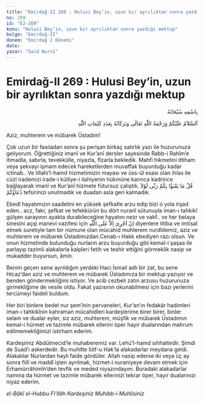 ```yaml
---
title: "Emirdağ-II 269 : Hulusi Bey’in, uzun bir ayrılıktan sonra yazdığı mektup"
no: 269
id: "E2-269"
konu: "Hulusi Bey’in, uzun bir ayrılıktan sonra yazdığı mektup"
bolge: "Emirdağ-II"
donem: "Emirdağ 2 Dönemi"
date: 
yazar: "Said Nursî"
---
```


# Emirdağ-II 269 : Hulusi Bey’in, uzun bir ayrılıktan sonra yazdığı mektup

<p class="arabic" dir="rtl" title="Meal: “Her türlü noksan sıfatlardan yüce olan Allah’ın adıyla.”">بِاسْمِهِ سُبْحَانَهُ</p>

<p class="arabic" dir="rtl" title="Meal: “Allah’ın kelimeleri adedince Allahu Teâlâ’nın selâmı, rahmeti ve bereketleri sizin üzerinize olsun.”">اَلسَّلاَمُ عَلَيْكُمْ وَرَحْمَةُ اللّٰهِ تَعَالٰى وَبَرَكَاتُهُ بِعَدَدِ كَلِمَاتِ اللّٰهِ</p>

Aziz, muhterem ve mübarek Üstadım!

Çok uzun bir fasıladan sonra şu perişan birkaç satırlık yazı ile huzurunuza geliyorum. Öğrettiğiniz imanî ve Kur’anî dersler sayesinde Rabb-i Rahîm’e itimadla, sabırla, tevekkülle, niyazla, fîzarla bekledik. Mahfi hikmetini ittiham veya şekvayı işmam edecek hareketlerden muvaffak buyurduğu kadar ictinab.. Ve lillahi’l-hamd hizmetimizin mayası ve üss-ül esası olan ihlas ile cüzî irademizi irade-i külliye-i ilahiyenin hükmüne karınca kadrince bağlayarak imanî ve Kur’anî hizmete fütursuz çalıştık. <span class="arabic" dir="rtl" title="Meal: “De ki: Duanız olmasa Rabbim size ne diye değer versin!” Furkan Sûresi, 25:77">قُلْ مَا يَعْبَؤُا بِكُمْ رَبِّى لَوْلاَ دُعَاؤُكُمْ</span> tefsirinizi unutmadık ve duadan asla geri kalmadık.

Ebedî hayatımızın saadetini en yüksek şefkatle arzu edip bizi o yola irşad eden.. acz, fakr, şefkat ve tefekkürün bu dört nuranî sütunuyla iman-ı tahkikî gülşen sarayının ayakta durabileceğine hayatını nezr ve vakf.. ve her belaya sinesini açıp manevi vazifesi için <span class="arabic" dir="rtl" title="Meal: “Benim mükafatımı vermek ancak Allah’a aittir.” Yunus Sûresi, 10:72; Hûd Sûresi, 11:29; Sebe’ Sûresi, 34:47">اِنْ اَجْرِىَ اِلاَّ عَلَى اللّٰهِ</span> diyenlere ittiba ve imtisal etmek suretiyle tam bir nümune olan mücahid muhterem nurdîdemiz, aziz ve muhterem ve mübarek Üstadımızdan Cenab-ı Hakk ebediyen razı olsun. Ve onun hizmetinde bulunduğu nurların arzu buyurduğu gibi kemal-i şaşaa ile parlayıp tazimli alakalarla kalpleri fetih ve teshir ettiğini görmeklik nasip ve mukadder buyursun, âmin.

Benim geçen sene ayrıldığım yerdeki Hacı İsmail adlı bir zat, bu sene Hicaz’dan aziz ve muhterem ve mübarek Üstadımıza bir mektup yazıyor ve benden göndermekliğimi istiyor. Ve acib cezbeli zatın arzusu huzurunuza girmekliğime de vesile oldu. Fakat yazısının okunabilmesi için bazı yerlerini tercümeyi faideli buldum.

Her biri binlere bedel nur şem’inin pervaneleri, Kur’an’ın fedakâr hadimleri iman-ı tahkikînin kahraman mücahidleri kardeşlerime birer birer, binler selam ve dualar eyler, siz aziz, muhterem, müşfik ve mübarek Üstadımın kemal-i hürmet ve tazimle mübarek ellerini öper hayır dualarından mahrum edilmemekliğimizi istirham ederim.

Kardeşimiz Abdülmecid’le muhaberemiz var. Lehü’l-hamd sıhhattedir. Şimdi de Suad’ı askerdedir. Bu muhitte lütf-u Hak’la alakadarlar meydana geldi. Alakalılar Nurlardan hayli faide gördüler. Allah nasip ederse iki veya üç ay sonra fiilî ve maddî işten ayrılmak, hizmet-i nuraniyeye devam etmek için Erhamürrâhimîn’den tevfik ve meded niyazındayım. Buradaki alakadarlar namına da hürmet ve tazimle mübarek ellerinizi tekrar öper, hayır dualarınızı niyaz ederim.

*el-Bâkî el-Hubbu Fi’llâh*
*Kardeşiniz*
*Muhibb-i Muhlisiniz*
